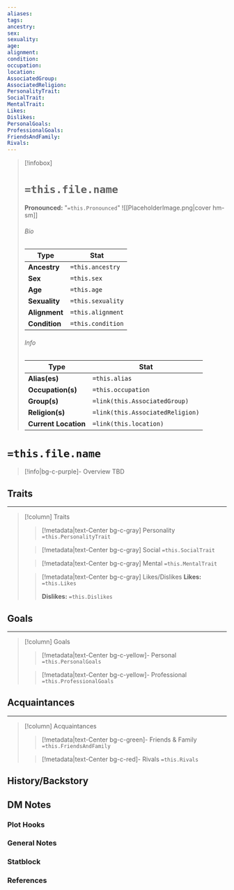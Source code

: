 ```yaml
---
aliases: 
tags: 
ancestry: 
sex: 
sexuality: 
age: 
alignment: 
condition: 
occupation: 
location: 
AssociatedGroup: 
AssociatedReligion: 
PersonalityTrait: 
SocialTrait: 
MentalTrait: 
Likes: 
Dislikes: 
PersonalGoals: 
ProfessionalGoals: 
FriendsAndFamily: 
Rivals:
---
```

> [!infobox]
> # `=this.file.name`
> **Pronounced:**  "`=this.Pronounced`"
> ![[PlaceholderImage.png|cover hm-sm]]
> ###### Bio
> Type |  Stat |
> ---|---|
> **Ancestry** | `=this.ancestry` |
> **Sex** | `=this.sex` |
> **Age** | `=this.age` |
> **Sexuality** | `=this.sexuality` |
> **Alignment** | `=this.alignment` |
> **Condition** | `=this.condition` |
> ###### Info
> Type |  Stat |
> ---|---|
> **Alias(es)** | `=this.alias` |
> **Occupation(s)** | `=this.occupation` |
> **Group(s)** | `=link(this.AssociatedGroup)` |
> **Religion(s)** | `=link(this.AssociatedReligion)` |
> **Current Location** | `=link(this.location)` |

# **`=this.file.name`**
> [!info|bg-c-purple]- Overview
TBD

## Traits
---
> [!column] Traits
>> [!metadata|text-Center bg-c-gray] Personality
>> `=this.PersonalityTrait`
>
>> [!metadata|text-Center bg-c-gray] Social
>> `=this.SocialTrait`
>
>> [!metadata|text-Center bg-c-gray] Mental
>> `=this.MentalTrait`
>
>> [!metadata|text-Center bg-c-gray] Likes/Dislikes
>> **Likes:** `=this.Likes`
>>
>> **Dislikes:** `=this.Dislikes`

## Goals 
---
> [!column] Goals
>> [!metadata|text-Center bg-c-yellow]- Personal
>> `=this.PersonalGoals`
>
>> [!metadata|text-Center bg-c-yellow]- Professional
>> `=this.ProfessionalGoals`
>

## Acquaintances
---
> [!column] Acquaintances
>> [!metadata|text-Center bg-c-green]- Friends & Family
>> `=this.FriendsAndFamily`
>
>> [!metadata|text-Center bg-c-red]- Rivals
>> `=this.Rivals`
>

## History/Backstory

## DM Notes
### Plot Hooks

### General Notes

### Statblock

### References